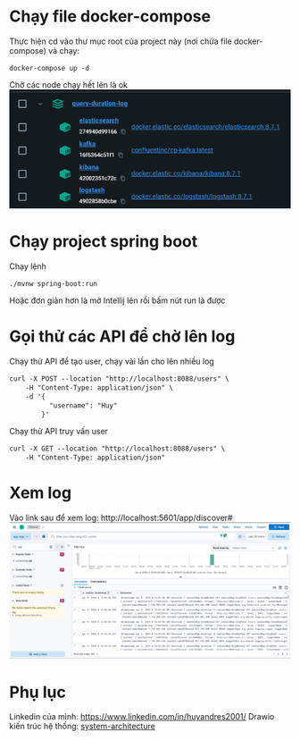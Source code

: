# Chạy file docker-compose
Thực hiện cd vào thư mục root của project này (nơi chứa file docker-compose) và chạy:
```shell
docker-compose up -d
```
Chờ các node chạy hết lên là ok
![img.png](img.png)
# Chạy project spring boot
Chạy lệnh
```shell
./mvnw spring-boot:run
```
Hoặc đơn giản hơn là mở Intellij lên rồi bấm nút run là được
# Gọi thử các API để chờ lên log
Chạy thử API để tạo user, chạy vài lần cho lên nhiều log
```shell
curl -X POST --location "http://localhost:8088/users" \
    -H "Content-Type: application/json" \
    -d '{
          "username": "Huy"
        }'
```
Chạy thử API truy vấn user
```shell
curl -X GET --location "http://localhost:8088/users" \
    -H "Content-Type: application/json"
```
# Xem log
Vào link sau để xem log: http://localhost:5601/app/discover#
![img_1.png](img_1.png)

# Phụ lục
Linkedin của mình: https://www.linkedin.com/in/huyandres2001/
Drawio kiến trúc hệ thống: [system-architecture](system-architecture)
